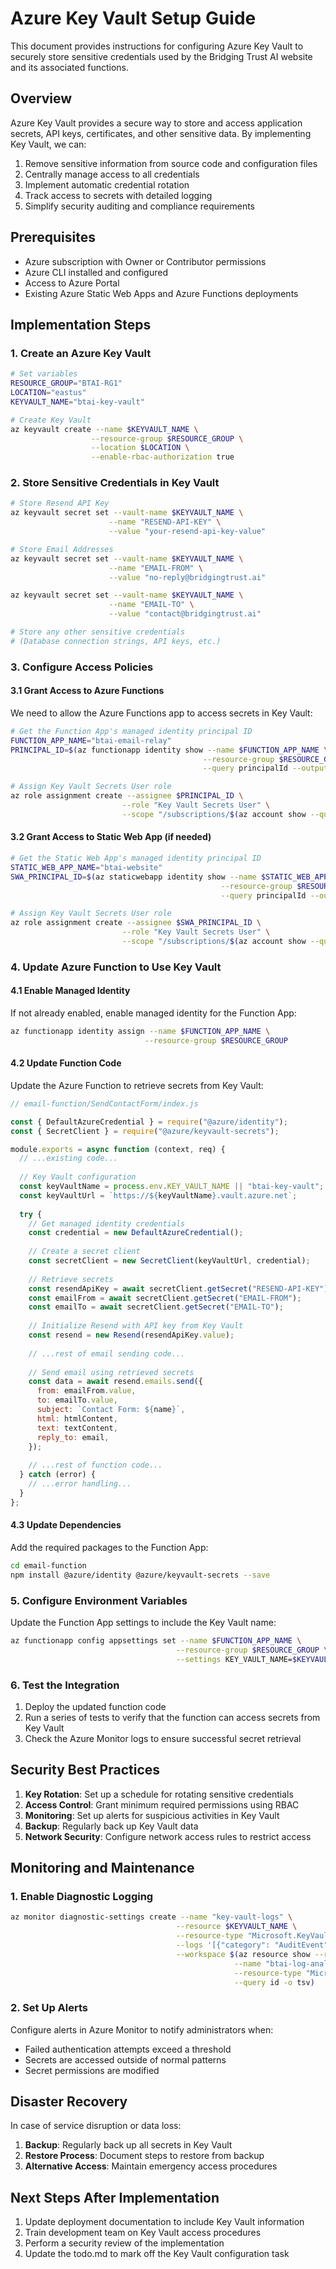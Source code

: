 # Azure Key Vault Setup Guide

This document provides instructions for configuring Azure Key Vault to securely store sensitive credentials used by the Bridging Trust AI website and its associated functions.

## Overview

Azure Key Vault provides a secure way to store and access application secrets, API keys, certificates, and other sensitive data. By implementing Key Vault, we can:

1. Remove sensitive information from source code and configuration files
2. Centrally manage access to all credentials
3. Implement automatic credential rotation
4. Track access to secrets with detailed logging
5. Simplify security auditing and compliance requirements

## Prerequisites

- Azure subscription with Owner or Contributor permissions
- Azure CLI installed and configured
- Access to Azure Portal
- Existing Azure Static Web Apps and Azure Functions deployments

## Implementation Steps

### 1. Create an Azure Key Vault

```bash
# Set variables
RESOURCE_GROUP="BTAI-RG1"
LOCATION="eastus"
KEYVAULT_NAME="btai-key-vault"

# Create Key Vault
az keyvault create --name $KEYVAULT_NAME \
                  --resource-group $RESOURCE_GROUP \
                  --location $LOCATION \
                  --enable-rbac-authorization true
```

### 2. Store Sensitive Credentials in Key Vault

```bash
# Store Resend API Key
az keyvault secret set --vault-name $KEYVAULT_NAME \
                      --name "RESEND-API-KEY" \
                      --value "your-resend-api-key-value"

# Store Email Addresses
az keyvault secret set --vault-name $KEYVAULT_NAME \
                      --name "EMAIL-FROM" \
                      --value "no-reply@bridgingtrust.ai"

az keyvault secret set --vault-name $KEYVAULT_NAME \
                      --name "EMAIL-TO" \
                      --value "contact@bridgingtrust.ai"

# Store any other sensitive credentials
# (Database connection strings, API keys, etc.)
```

### 3. Configure Access Policies

#### 3.1 Grant Access to Azure Functions

We need to allow the Azure Functions app to access secrets in Key Vault:

```bash
# Get the Function App's managed identity principal ID
FUNCTION_APP_NAME="btai-email-relay"
PRINCIPAL_ID=$(az functionapp identity show --name $FUNCTION_APP_NAME \
                                           --resource-group $RESOURCE_GROUP \
                                           --query principalId --output tsv)

# Assign Key Vault Secrets User role
az role assignment create --assignee $PRINCIPAL_ID \
                         --role "Key Vault Secrets User" \
                         --scope "/subscriptions/$(az account show --query id -o tsv)/resourceGroups/$RESOURCE_GROUP/providers/Microsoft.KeyVault/vaults/$KEYVAULT_NAME"
```

#### 3.2 Grant Access to Static Web App (if needed)

```bash
# Get the Static Web App's managed identity principal ID
STATIC_WEB_APP_NAME="btai-website"
SWA_PRINCIPAL_ID=$(az staticwebapp identity show --name $STATIC_WEB_APP_NAME \
                                               --resource-group $RESOURCE_GROUP \
                                               --query principalId --output tsv)

# Assign Key Vault Secrets User role
az role assignment create --assignee $SWA_PRINCIPAL_ID \
                         --role "Key Vault Secrets User" \
                         --scope "/subscriptions/$(az account show --query id -o tsv)/resourceGroups/$RESOURCE_GROUP/providers/Microsoft.KeyVault/vaults/$KEYVAULT_NAME"
```

### 4. Update Azure Function to Use Key Vault

#### 4.1 Enable Managed Identity

If not already enabled, enable managed identity for the Function App:

```bash
az functionapp identity assign --name $FUNCTION_APP_NAME \
                              --resource-group $RESOURCE_GROUP
```

#### 4.2 Update Function Code

Update the Azure Function to retrieve secrets from Key Vault:

```javascript
// email-function/SendContactForm/index.js

const { DefaultAzureCredential } = require("@azure/identity");
const { SecretClient } = require("@azure/keyvault-secrets");

module.exports = async function (context, req) {
  // ...existing code...
  
  // Key Vault configuration
  const keyVaultName = process.env.KEY_VAULT_NAME || "btai-key-vault";
  const keyVaultUrl = `https://${keyVaultName}.vault.azure.net`;
  
  try {
    // Get managed identity credentials
    const credential = new DefaultAzureCredential();
    
    // Create a secret client
    const secretClient = new SecretClient(keyVaultUrl, credential);
    
    // Retrieve secrets
    const resendApiKey = await secretClient.getSecret("RESEND-API-KEY");
    const emailFrom = await secretClient.getSecret("EMAIL-FROM");
    const emailTo = await secretClient.getSecret("EMAIL-TO");
    
    // Initialize Resend with API key from Key Vault
    const resend = new Resend(resendApiKey.value);
    
    // ...rest of email sending code...
    
    // Send email using retrieved secrets
    const data = await resend.emails.send({
      from: emailFrom.value,
      to: emailTo.value,
      subject: `Contact Form: ${name}`,
      html: htmlContent,
      text: textContent,
      reply_to: email,
    });
    
    // ...rest of function code...
  } catch (error) {
    // ...error handling...
  }
};
```

#### 4.3 Update Dependencies

Add the required packages to the Function App:

```bash
cd email-function
npm install @azure/identity @azure/keyvault-secrets --save
```

### 5. Configure Environment Variables

Update the Function App settings to include the Key Vault name:

```bash
az functionapp config appsettings set --name $FUNCTION_APP_NAME \
                                     --resource-group $RESOURCE_GROUP \
                                     --settings KEY_VAULT_NAME=$KEYVAULT_NAME
```

### 6. Test the Integration

1. Deploy the updated function code
2. Run a series of tests to verify that the function can access secrets from Key Vault
3. Check the Azure Monitor logs to ensure successful secret retrieval

## Security Best Practices

1. **Key Rotation**: Set up a schedule for rotating sensitive credentials
2. **Access Control**: Grant minimum required permissions using RBAC
3. **Monitoring**: Set up alerts for suspicious activities in Key Vault
4. **Backup**: Regularly back up Key Vault data
5. **Network Security**: Configure network access rules to restrict access

## Monitoring and Maintenance

### 1. Enable Diagnostic Logging

```bash
az monitor diagnostic-settings create --name "key-vault-logs" \
                                     --resource $KEYVAULT_NAME \
                                     --resource-type "Microsoft.KeyVault/vaults" \
                                     --logs '[{"category": "AuditEvent","enabled": true}]' \
                                     --workspace $(az resource show --resource-group $RESOURCE_GROUP \
                                                  --name "btai-log-analytics" \
                                                  --resource-type "Microsoft.OperationalInsights/workspaces" \
                                                  --query id -o tsv)
```

### 2. Set Up Alerts

Configure alerts in Azure Monitor to notify administrators when:
- Failed authentication attempts exceed a threshold
- Secrets are accessed outside of normal patterns
- Secret permissions are modified

## Disaster Recovery

In case of service disruption or data loss:

1. **Backup**: Regularly back up all secrets in Key Vault
2. **Restore Process**: Document steps to restore from backup
3. **Alternative Access**: Maintain emergency access procedures

## Next Steps After Implementation

1. Update deployment documentation to include Key Vault information
2. Train development team on Key Vault access procedures
3. Perform a security review of the implementation
4. Update the todo.md to mark off the Key Vault configuration task 